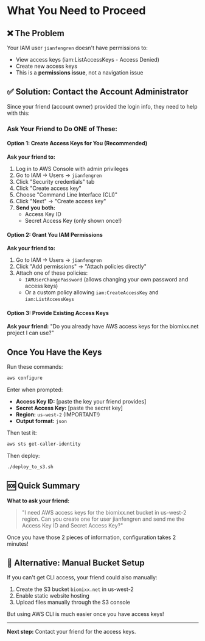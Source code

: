 # What You Need to Proceed

## ❌ The Problem
Your IAM user `jianfengren` doesn't have permissions to:
- View access keys (iam:ListAccessKeys - Access Denied)
- Create new access keys
- This is a **permissions issue**, not a navigation issue

## ✅ Solution: Contact the Account Administrator

Since your friend (account owner) provided the login info, they need to help with this:

### Ask Your Friend to Do ONE of These:

#### Option 1: Create Access Keys for You (Recommended)
**Ask your friend to:**
1. Log in to AWS Console with admin privileges
2. Go to IAM → Users → `jianfengren`
3. Click "Security credentials" tab
4. Click "Create access key"
5. Choose "Command Line Interface (CLI)"
6. Click "Next" → "Create access key"
7. **Send you both:**
   - Access Key ID
   - Secret Access Key (only shown once!)

#### Option 2: Grant You IAM Permissions
**Ask your friend to:**
1. Go to IAM → Users → `jianfengren`
2. Click "Add permissions" → "Attach policies directly"
3. Attach one of these policies:
   - `IAMUserChangePassword` (allows changing your own password and access keys)
   - Or a custom policy allowing `iam:CreateAccessKey` and `iam:ListAccessKeys`

#### Option 3: Provide Existing Access Keys
**Ask your friend:**
"Do you already have AWS access keys for the biomixx.net project I can use?"

## Once You Have the Keys

Run these commands:

```bash
aws configure
```

Enter when prompted:
- **Access Key ID:** [paste the key your friend provides]
- **Secret Access Key:** [paste the secret key]
- **Region:** `us-west-2` (IMPORTANT!)
- **Output format:** `json`

Then test it:
```bash
aws sts get-caller-identity
```

Then deploy:
```bash
./deploy_to_s3.sh
```

## 🆘 Quick Summary

**What to ask your friend:**
> "I need AWS access keys for the biomixx.net bucket in us-west-2 region. Can you create one for user jianfengren and send me the Access Key ID and Secret Access Key?"

Once you have those 2 pieces of information, configuration takes 2 minutes!

## 📝 Alternative: Manual Bucket Setup

If you can't get CLI access, your friend could also manually:
1. Create the S3 bucket `biomixx.net` in us-west-2
2. Enable static website hosting
3. Upload files manually through the S3 console

But using AWS CLI is much easier once you have access keys!

---

**Next step:** Contact your friend for the access keys.

